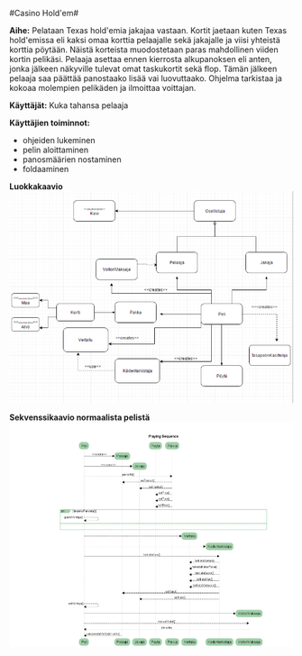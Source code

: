 ﻿
#Casino Hold'em#

**Aihe:** Pelataan Texas hold'emia jakajaa vastaan. Kortit jaetaan kuten Texas hold'emissa eli kaksi omaa korttia pelaajalle sekä jakajalle ja viisi yhteistä korttia pöytään. Näistä korteista muodostetaan paras mahdollinen viiden kortin pelikäsi. Pelaaja asettaa ennen kierrosta alkupanoksen eli anten, jonka jälkeen näkyville tulevat omat taskukortit sekä flop. Tämän jälkeen pelaaja saa päättää panostaako lisää vai luovuttaako. Ohjelma tarkistaa ja kokoaa molempien pelikäden ja ilmoittaa voittajan. 

**Käyttäjät:** Kuka tahansa pelaaja

**Käyttäjien toiminnot:** 

- ohjeiden lukeminen
- pelin aloittaminen
- panosmäärien nostaminen 
- foldaaminen



**Luokkakaavio**
![luokkakaavio](/dokumentaatio/luokkakaavio.png)

**Sekvenssikaavio normaalista pelistä**
![sekvenssikaavio](/dokumentaatio/sekvenssikaavio.png)


